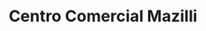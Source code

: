 ---
title: "Centro Comercial Mazilli"
url: /tacarigua-de-mamporal/centro-comercial-mazilli/
shop: Einkaufszentrum
---